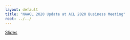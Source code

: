 ```yaml
---
layout: default
title: "NAACL 2020 Update at ACL 2020 Business Meeting"
root: ../../
---
```

[Slides](./NAACL_Update_ACL_2020_Business_Meeting.pdf
)

